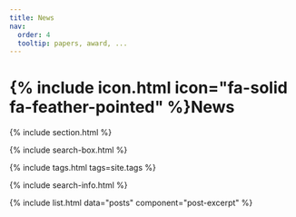 ```yaml
---
title: News
nav:
  order: 4
  tooltip: papers, award, ...
---
```


# {% include icon.html icon="fa-solid fa-feather-pointed" %}News


{% include section.html %}

{% include search-box.html %}

{% include tags.html tags=site.tags %}

{% include search-info.html %}

{% include list.html data="posts" component="post-excerpt" %}
